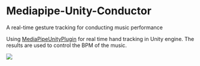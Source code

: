 # Mediapipe-Unity-Conductor
A real-time gesture tracking for conducting music performance

Using [MediaPipeUnityPlugin](https://github.com/homuler/MediaPipeUnityPlugin) for real time hand
tracking in Unity engine. The results are used to control the BPM of the music.

![](https://imgur.com/x81MREe.gif)
